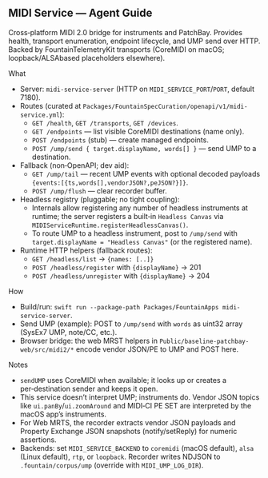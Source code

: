 ## MIDI Service — Agent Guide

Cross‑platform MIDI 2.0 bridge for instruments and PatchBay. Provides health, transport enumeration, endpoint lifecycle, and UMP send over HTTP. Backed by FountainTelemetryKit transports (CoreMIDI on macOS; loopback/ALSAbased placeholders elsewhere).

What
- Server: `midi-service-server` (HTTP on `MIDI_SERVICE_PORT`/`PORT`, default 7180).
- Routes (curated at `Packages/FountainSpecCuration/openapi/v1/midi-service.yml`):
  - `GET /health`, `GET /transports`, `GET /devices`.
  - `GET /endpoints` — list visible CoreMIDI destinations (name only).
  - `POST /endpoints` (stub) — create managed endpoints.
  - `POST /ump/send { target.displayName, words[] }` — send UMP to a destination.
- Fallback (non‑OpenAPI; dev aid):
  - `GET /ump/tail` — recent UMP events with optional decoded payloads `{events:[{ts,words[],vendorJSON?,peJSON?}]}`.
  - `POST /ump/flush` — clear recorder buffer.
- Headless registry (pluggable; no tight coupling):
  - Internals allow registering any number of headless instruments at runtime; the server registers a built‑in `Headless Canvas` via `MIDIServiceRuntime.registerHeadlessCanvas()`.
  - To route UMP to a headless instrument, post to `/ump/send` with `target.displayName = "Headless Canvas"` (or the registered name).
 - Runtime HTTP helpers (fallback routes):
   - `GET /headless/list` → `{names: [..]}`
   - `POST /headless/register` with `{displayName}` → 201
   - `POST /headless/unregister` with `{displayName}` → 204

How
- Build/run: `swift run --package-path Packages/FountainApps midi-service-server`.
- Send UMP (example): POST to `/ump/send` with `words` as uint32 array (SysEx7 UMP, note/CC, etc.).
- Browser bridge: the web MRST helpers in `Public/baseline-patchbay-web/src/midi2/*` encode vendor JSON/PE to UMP and POST here.

Notes
- `sendUMP` uses CoreMIDI when available; it looks up or creates a per‑destination sender and keeps it open.
- This service doesn’t interpret UMP; instruments do. Vendor JSON topics like `ui.panBy`/`ui.zoomAround` and MIDI‑CI PE SET are interpreted by the macOS app’s instruments.
- For Web MRTS, the recorder extracts vendor JSON payloads and Property Exchange JSON snapshots (notify/setReply) for numeric assertions.
 - Backends: set `MIDI_SERVICE_BACKEND` to `coremidi` (macOS default), `alsa` (Linux default), `rtp`, or `loopback`. Recorder writes NDJSON to `.fountain/corpus/ump` (override with `MIDI_UMP_LOG_DIR`).
